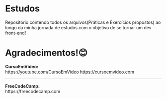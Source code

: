 # Estudos

Repositório contendo todos os arquivos(Práticas
e 
Exercícios propostos) ao longo da minha jornada 
de 
estudos com o objetivo de se tornar um dev 
front-end!

# Agradecimentos!😊

<strong>CursoEmVideo:</strong>
<br />
https://youtube.com/CursoEmVideo
https://cursoemvideo.com
<br />
<hr />
<strong>FreeCodeCamp:</strong>
<br />
https://freecodecamp.com
<br />